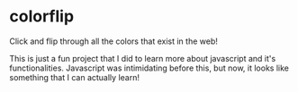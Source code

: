 # colorflip
Click and flip through all the colors that exist in the web!

This is just a fun project that I did to learn more about javascript and it's functionalities. Javascript was intimidating before this, but now, it looks like something that I can actually learn!
